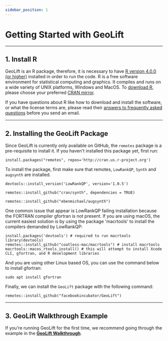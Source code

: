 ```yaml
---
sidebar_position: 1
---
```


# Getting Started with GeoLift

---

## 1. Install R

GeoLift is an R package, therefore, it is necessary to have [R version 4.0.0 (or higher)](https://www.r-project.org/) installed in order to run the code. R is a free software environment for statistical computing and graphics. It compiles and runs on a wide variety of UNIX platforms, Windows and MacOS. To [download R](https://cran.r-project.org/mirrors.html), please choose your preferred [CRAN mirror](https://cran.r-project.org/mirrors.html).

If you have questions about R like how to download and install the software, or what the license terms are, please read their [answers to frequently asked questions](https://cran.r-project.org/faqs.html) before you send an email.

---

## 2. Installing the GeoLift Package

Since GeoLift is currently only available on GitHub, the `remotes` package is a pre-requisite to install it. If you haven't installed this package yet, first run:

```
install.packages("remotes", repos='http://cran.us.r-project.org')
```


To install the package, first make sure that remotes, `LowRankQP`, `Synth` and `augsynth` are installed.

```
devtools::install_version('LowRankQP', version='1.0.5')

remotes::install_github("cran/synth", dependencies = TRUE)

remotes::install_github("ebenmichael/augsynth")
```

One common issue that appear is LowRankQP failing installation because the FORTRAN compiler gfortran is not present. If you are using macOS, the current easiest solution is by using the package 'macrtools' to install the compilers demanded by LowRankQP:

```
install.packages('devtools') # required to run macrtools
library(devtools)
remotes::install_github("coatless-mac/macrtools") # install macrtools
macrtools::macos_rtools_install() # this will attempt to install Xcode CLI, gfortran, and R development libraries
```
And you are using other Linux based OS, you can use the command below to install gfortran:
```
sudo apt install gfortran
```

Finally, we can install the `GeoLift` package with the following command:

```
remotes::install_github("facebookincubator/GeoLift")
```

---

## 3. GeoLift Walkthrough Example

If you're running GeoLift for the first time, we recommend going through the example in the **[GeoLift Walkthrough](./Walkthrough.md)**.

